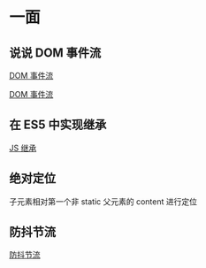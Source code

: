 # 一面

## 说说 DOM 事件流

[DOM 事件流](https://github.com/LaamGinghong/FE-Interview-questions/blob/master/JS/DOM%E4%BA%8B%E4%BB%B6.md)

[DOM 事件流](https://juejin.im/post/5a731204f265da4e8a31b9f6#heading-2)



## 在 ES5 中实现继承

[JS 继承](https://github.com/LaamGinghong/FE-Interview-questions/blob/master/JS/JS%20%E7%9B%B8%E5%85%B3.md)



## 绝对定位

子元素相对第一个非 static 父元素的 content 进行定位



## 防抖节流

[防抖节流](https://github.com/LaamGinghong/FE-Interview-questions/blob/master/JS/JS%20%E7%9B%B8%E5%85%B3.md)

